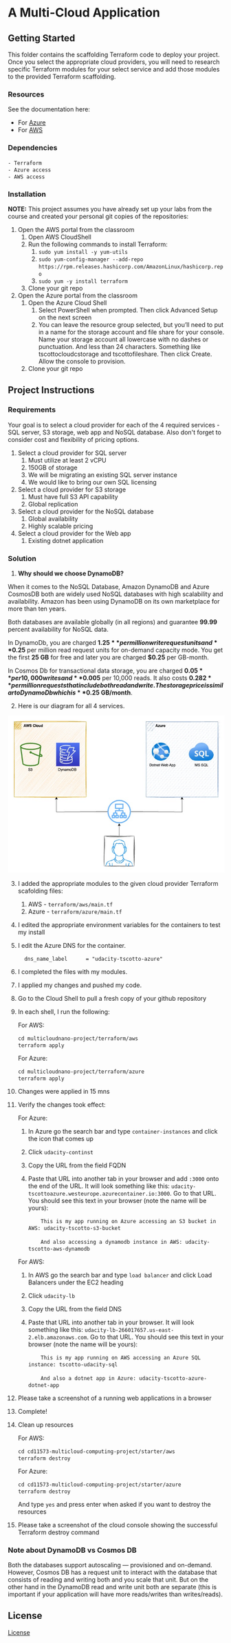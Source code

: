 # A Multi-Cloud Application

## Getting Started

This folder contains the scaffolding Terraform code to deploy your project. Once you select the appropriate cloud providers, you will need to research specific Terraform modules for your select service and add those modules to the provided Terraform scaffolding.

### Resources

See the documentation here:

- For [Azure](https://registry.terraform.io/providers/hashicorp/azurerm/latest/docs)
- For [AWS](https://registry.terraform.io/providers/hashicorp/aws/latest/docs)

### Dependencies

```
- Terraform
- Azure access
- AWS access
```

### Installation

**NOTE:** This project assumes you have already set up your labs from the course and created your personal git copies of the repositories:

1. Open the AWS portal from the classroom
   1. Open AWS CloudShell
   2. Run the following commands to install Terraform:
      1. `sudo yum install -y yum-utils`
      2. `sudo yum-config-manager --add-repo https://rpm.releases.hashicorp.com/AmazonLinux/hashicorp.repo`
      3. `sudo yum -y install terraform`
   3. Clone your git repo
2. Open the Azure portal from the classroom
   1. Open the Azure Cloud Shell
      1. Select PowerShell when prompted. Then click Advanced Setup on the next screen
      2. You can leave the resource group selected, but you’ll need to put in a name for the storage account and file share for your console. Name your storage account all lowercase with no dashes or punctuation. And less than 24 characters. Something like tscottocloudcstorage and tscottofileshare. Then click Create. Allow the console to provision.
   2. Clone your git repo

## Project Instructions

### Requirements

Your goal is to select a cloud provider for each of the 4 required services - SQL server, S3 storage, web app and NoSQL database. Also don't forget to consider cost and flexibility of pricing options.

1. Select a cloud provider for SQL server
   1. Must utilize at least 2 vCPU
   2. 150GB of storage
   3. We will be migrating an existing SQL server instance
   4. We would like to bring our own SQL licensing
2. Select a cloud provider for S3 storage
   1. Must have full S3 API capability
   2. Global replication
3. Select a cloud provider for the NoSQL database
   1. Global availability
   2. Highly scalable pricing
4. Select a cloud provider for the Web app
   1. Existing dotnet application

### Solution

1. **Why should we choose DynamoDB?**

When it comes to the NoSQL Database, Amazon DynamoDB and Azure CosmosDB both are widely used NoSQL databases with high scalability and availability. Amazon has been using DynamoDB on its own marketplace for more than ten years.

Both databases are available globally (in all regions) and guarantee **99.99** percent availability for NoSQL data.

In DynamoDb, you are charged **$1.25** per million write request units and **$0.25** per million read request units for on-demand capacity mode. You get the first **25 GB** for free and later you are charged **$0.25** per GB-month.

In Cosmos Db for transactional data storage, you are charged **$0.05** per 10,000 writes and **$0.005** per 10,000 reads. It also costs **$0.282** per million requests that include both read and write. The storage price is similar to DynamoDb which is **$0.25 GB/month**.

2.  Here is our diagram for all 4 services.

![Diagram](diagram.jpg)

3.  I added the appropriate modules to the given cloud provider Terraform scafolding files:

    1. AWS - `terraform/aws/main.tf`
    2. Azure - `terraform/azure/main.tf`

4.  I edited the appropriate environment variables for the containers to test my install

5.  I edit the Azure DNS for the container.
    ```
      dns_name_label      = "udacity-tscotto-azure"
    ```
6.  I completed the files with my modules.

7.  I applied my changes and pushed my code.

8.  Go to the Cloud Shell to pull a fresh copy of your github repository

9.  In each shell, I run the following:

    For AWS:

    ```
    cd multicloudnano-project/terraform/aws
    terraform apply
    ```

    For Azure:

    ```
    cd multicloudnano-project/terraform/azure
    terraform apply
    ```

10. Changes were applied in 15 mns

11. Verify the changes took effect:

    For Azure:

    1.  In Azure go the search bar and type `container-instances` and click the icon that comes up
    2.  Click `udacity-continst`
    3.  Copy the URL from the field FQDN
    4.  Paste that URL into another tab in your browser and add `:3000` onto the end of the URL. It will look something like this: `udacity-tscottoazure.westeurope.azurecontainer.io:3000`. Go to that URL. You should see this text in your browser (note the name will be yours):

                This is my app running on Azure accessing an S3 bucket in AWS: udacity-tscotto-s3-bucket

                And also accessing a dynamodb instance in AWS: udacity-tscotto-aws-dynamodb

    For AWS:

    1.  In AWS go the search bar and type `load balancer` and click Load Balancers under the EC2 heading
    2.  Click `udacity-lb`
    3.  Copy the URL from the field DNS
    4.  Paste that URL into another tab in your browser. It will look something like this: `udacity-lb-266017657.us-east-2.elb.amazonaws.com`. Go to that URL. You should see this text in your browser (note the name will be yours):

                This is my app running on AWS accessing an Azure SQL instance: tscotto-udacity-sql

                And also a dotnet app in Azure: udacity-tscotto-azure-dotnet-app

12. Please take a screenshot of a running web applications in a browser
13. Complete!
14. Clean up resources

    For AWS:

    ```
    cd cd11573-multicloud-computing-project/starter/aws
    terraform destroy
    ```

    For Azure:

    ```
    cd cd11573-multicloud-computing-project/starter/azure
    terraform destroy
    ```

    And type `yes` and press enter when asked if you want to destroy the resources

15. Please take a screenshot of the cloud console showing the successful Terraform destroy command

### Note about DynamoDB vs Cosmos DB

Both the databases support autoscaling — provisioned and on-demand. However, Cosmos DB has a request unit to interact with the database that consists of reading and writing both and you scale that unit. But on the other hand in the DynamoDB read and write unit both are separate (this is important if your application will have more reads/writes than writes/reads).

## License

[License](LICENSE.txt)
